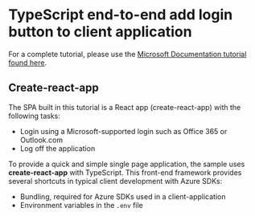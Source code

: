 # TypeScript end-to-end add login button to client application 

For a complete tutorial, please use the [Microsoft Documentation tutorial found here](https://aka.ms/js-login-button).

## Create-react-app

The SPA built in this tutorial is a React app (create-react-app) with the following tasks:

- Login using a Microsoft-supported login such as Office 365 or Outlook.com
- Log off the application

To provide a quick and simple single page application, the sample uses **create-react-app** with TypeScript. This front-end framework provides several shortcuts in typical client development with Azure SDKs:

- Bundling, required for Azure SDKs used in a client-application
- Environment variables in the `.env` file
